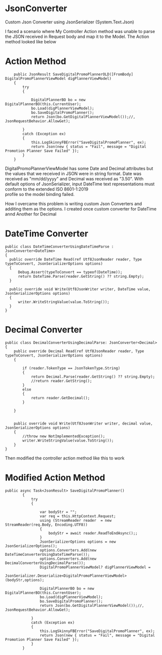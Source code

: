 # JsonConverter
Custom Json Converter using JsonSerializer (System.Text.Json)

I faced a scenario  where My Controller Action method was unable to parse the JSON received in Request body and map it to the Model.
The Action method looked like below
# Action Method
        public JsonResult SaveDigitalPromoPlannerOLD([FromBody] DigitalPromoPlannerViewModel digPlannerViewModel)
        {
            try
            {        

                DigitalPlannerBO bo = new DigitalPlannerBO(this.CurrentUser);
                bo.Load(digPlannerViewModel);
                bo.SaveDigitalPromoPlanner();
                return Json(bo.GetDigitalPlannerViewModel());//, JsonRequestBehavior.AllowGet);               

            }
            catch (Exception ex)
            {
                this.LogSkinnyFBError("SaveDigitalPromoPlanner", ex);
                return Json(new { status = "Fail", message = "Digital Promotion Planner Save Failed" });
            }
        }

  DigitalPromoPlannerViewModel has some Date and Decimal attributes but the values that we received in JSON were in string format.
  Date was received as "mm/dd/yyyy" and Decimal was received as "3.50". With default options of JsonSerializer, input DateTime text representations must conform to the extended ISO 8601-1:2019   
  profile so the model binding failed.

  How I overcame this problem is writing custom Json Converters and additing them as the options. I created once custom converter for DateTime annd Another for Decimal
# DateTime Converter
    public class DateTimeConverterUsingDateTimeParse : JsonConverter<DateTime>
    {
      public override DateTime Read(ref Utf8JsonReader reader, Type typeToConvert, JsonSerializerOptions options)
      {
          Debug.Assert(typeToConvert == typeof(DateTime));
          return DateTime.Parse(reader.GetString() ?? string.Empty);
      }
  
      public override void Write(Utf8JsonWriter writer, DateTime value, JsonSerializerOptions options)
      {
          writer.WriteStringValue(value.ToString());
      }
    }

# Decimal Converter
    public class DecimalConverterUsingDecimalParse: JsonConverter<Decimal>
    {
        public override Decimal Read(ref Utf8JsonReader reader, Type typeToConvert, JsonSerializerOptions options)
        {
            
            if (reader.TokenType == JsonTokenType.String)
            {
                return Decimal.Parse(reader.GetString() ?? string.Empty);
                //return reader.GetString();
            }
            else
            {
                return reader.GetDecimal();
            }     
    
        }
    
  
        public override void Write(Utf8JsonWriter writer, decimal value, JsonSerializerOptions options)
        {
            //throw new NotImplementedException();
            writer.WriteStringValue(value.ToString());
        }
    }


Then modified the controller action method like this to work

# Modified Action Method

    public async Task<JsonResult> SaveDigitalPromoPlanner()
            {
                try
                {
                   
                    var bodyStr = "";
                    var req = this.HttpContext.Request;                    
                    using (StreamReader reader  = new StreamReader(req.Body, Encoding.UTF8))
                    {
                        bodyStr = await reader.ReadToEndAsync();;
                    }                    
                    JsonSerializerOptions options = new JsonSerializerOptions();
                    options.Converters.Add(new DateTimeConverterUsingDateTimeParse());
                    options.Converters.Add(new DecimalConverterUsingDecimalParse());
                    DigitalPromoPlannerViewModel? digPlannerViewModel = 
                    JsonSerializer.Deserialize<DigitalPromoPlannerViewModel>(bodyStr,options);                
    
                    DigitalPlannerBO bo = new DigitalPlannerBO(this.CurrentUser);
                    bo.Load(digPlannerViewModel);
                    bo.SaveDigitalPromoPlanner();
                    return Json(bo.GetDigitalPlannerViewModel());//, JsonRequestBehavior.AllowGet);               
    
                }
                catch (Exception ex)
                {
                    this.LogSkinnyFBError("SaveDigitalPromoPlanner", ex);
                    return Json(new { status = "Fail", message = "Digital Promotion Planner Save Failed" });
                }
            }
